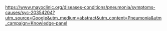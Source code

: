 https://www.mayoclinic.org/diseases-conditions/pneumonia/symptoms-causes/syc-20354204?utm_source=Google&utm_medium=abstract&utm_content=Pneumonia&utm_campaign=Knowledge-panel
